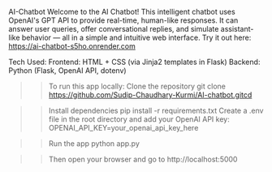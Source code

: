 AI-Chatbot
Welcome to the AI Chatbot! This intelligent chatbot uses OpenAI's GPT API to provide real-time, human-like responses. It can answer user queries, offer conversational replies, and simulate assistant-like behavior — all in a simple and intuitive web interface.
Try it out here: https://ai-chatbot-s5ho.onrender.com

Tech Used:
Frontend: HTML + CSS (via Jinja2 templates in Flask)
Backend: Python (Flask, OpenAI API, dotenv)

>>To run this app locally:
Clone the repository
git clone https://github.com/Sudip-Chaudhary-Kurmi/AI-chatbot.gitcd

>>Install dependencies
pip install -r requirements.txt
Create a .env file in the root directory and add your OpenAI API key:
OPENAI_API_KEY=your_openai_api_key_here

>>Run the app
python app.py

>>Then open your browser and go to http://localhost:5000
